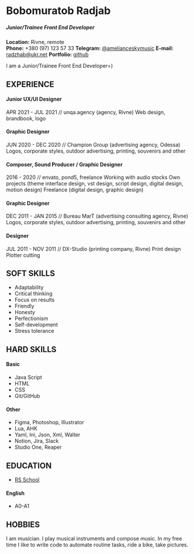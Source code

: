 # Bobomuratob Radjab
##### Junior/Trainee  Front End Developer


**Location:**  Rivne, remote  
**Phone:**  +380 (97) 123 57 33
**Telegram:**  [@amelianceskymusic](http://t.me/amelianceskymusic)
**E-mail:**  radzhab@ukr.net
**Portfolio:** [github](https://github.com/AmelianceSkyMusic)


I am a Junior/Trainee  Front End Developer=)  


## EXPERIENCE
#### Junior UX/UI Designer
APR 2021 - JUL 2021 // unqa.agency (agency, Rivne)
Web design, brandbook, logo

#### Graphic Designer
JUN 2020 - DEC 2020 // Champion Group (advertising agency, Odessa)
Logos, corporate styles, outdoor advertising, printing, souvenirs and other

#### Composer, Sound Producer / Graphic Designer
2016 - 2020 // envato, pond5, freelance
Working with audio stocks 
Own projects (theme interface design, vst design, script design, digital design, motion design)
Freelance (digital design, graphic design)

#### Graphic Designer
DEC 2011 - JAN 2015 // Bureau MarT (advertising consulting agency, Rivne)  
Logos, corporate styles, outdoor advertising, printing, souvenirs and other

#### Designer
JUL 2011 - NOV 2011 // DX-Studio (printing company, Rivne)
Print design
Plotter cutting


## SOFT SKILLS 
- Adaptability  
- Critical thinking  
- Focus on results  
- Friendly  
- Honesty  
- Perfectionism  
- Self-development  
- Stress tolerance

 
## HARD SKILLS
#### Basic  
- Java Script
- HTML
- CSS
- Git/GitHub

#### Other
- Figma, Photoshop, Illustrator
- Lua, AHK
- Yaml, Ini, Json, Xml, Walter
- Notion, Jira, Slack
- Studio One, Reaper


## EDUCATION
- [RS School](https://rs.school/)


#### English
- A0-A1


## HOBBIES
I am musician. I play musical instruments and compose music. 
In my free time I like to write code to automate routine tasks, ride a bike, take pictures.